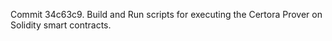 Commit 34c63c9.                    Build and Run scripts for executing the Certora Prover on Solidity smart contracts.